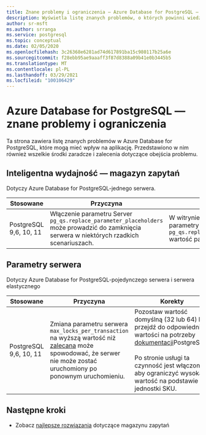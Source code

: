 ```yaml
---
title: Znane problemy i ograniczenia — Azure Database for PostgreSQL — jeden serwer i elastyczny serwer (wersja zapoznawcza)
description: Wyświetla listę znanych problemów, o których powinni wiedzieć klienci.
author: sr-msft
ms.author: srranga
ms.service: postgresql
ms.topic: conceptual
ms.date: 02/05/2020
ms.openlocfilehash: 3c26368e6281ad74d617891ba15c980117b25a6e
ms.sourcegitcommit: f28ebb95ae9aaaff3f87d8388a09b41e0b3445b5
ms.translationtype: MT
ms.contentlocale: pl-PL
ms.lasthandoff: 03/29/2021
ms.locfileid: "100106429"
---
```

# <a name="azure-database-for-postgresql---known-issues-and-limitations"></a>Azure Database for PostgreSQL — znane problemy i ograniczenia

Ta strona zawiera listę znanych problemów w Azure Database for PostgreSQL, które mogą mieć wpływ na aplikację. Przedstawiono w nim również wszelkie środki zaradcze i zalecenia dotyczące obejścia problemu.

## <a name="intelligent-performance---query-store"></a>Inteligentna wydajność — magazyn zapytań

Dotyczy Azure Database for PostgreSQL-jednego serwera.

| Stosowane | Przyczyna | Korekty|
| ----- | ------ | ---- | 
| PostgreSQL 9,6, 10, 11 | Włączenie parametru Server `pg_qs.replace_parameter_placeholders` może prowadzić do zamknięcia serwera w niektórych rzadkich scenariuszach. | W witrynie Azure Portal, w sekcji parametry serwera Zmień `pg_qs.replace_parameter_placeholders` wartość parametru na `OFF` i Zapisz.   | 

## <a name="server-parameters"></a>Parametry serwera

Dotyczy Azure Database for PostgreSQL-pojedynczego serwera i serwera elastycznego

| Stosowane | Przyczyna | Korekty| 
| ----- | ------ | ---- | 
| PostgreSQL 9,6, 10, 11 | Zmiana parametru serwera `max_locks_per_transaction` na wyższą wartość niż [zalecana](https://www.postgresql.org/docs/11/kernel-resources.html) może spowodować, że serwer nie może zostać uruchomiony po ponownym uruchomieniu. | Pozostaw wartość domyślną (32 lub 64) lub przejdź do odpowiedniej wartości na potrzeby [dokumentacji](https://www.postgresql.org/docs/11/kernel-resources.html)PostgreSQL. <br> <br> Po stronie usługi ta czynność jest włączona, aby ograniczyć wysoką wartość na podstawie jednostki SKU.  | 

## <a name="next-steps"></a>Następne kroki
- Zobacz [najlepsze rozwiązania](./concepts-query-store-best-practices.md) dotyczące magazynu zapytań
